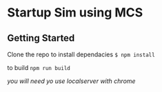 # Startup Sim using MCS

## Getting Started

Clone the repo
to install dependacies `$ npm install`

to build `npm run build`

*you will need yo use localserver with chrome*